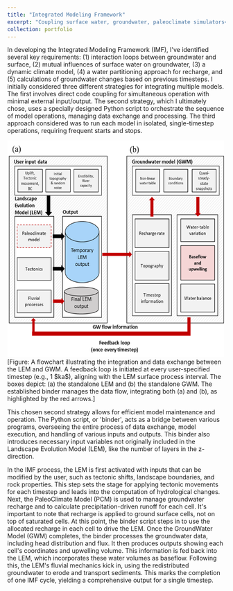 ```yaml
---
title: "Integrated Modeling Framework"
excerpt: "Coupling surface water, groundwater, paleoclimate simulators<br/><img src='/images/fig2.png' width='300' height='300'>"
collection: portfolio
---
```


In developing the Integrated Modeling Framework (IMF), I've identified several key requirements: (1) interaction loops between groundwater and surface, (2) mutual influences of surface water on groundwater, (3) a dynamic climate model, (4) a water partitioning approach for recharge, and (5) calculations of groundwater changes based on previous timesteps. I initially considered three different strategies for integrating multiple models. The first involves direct code coupling for simultaneous operation with minimal external input/output. The second strategy, which I ultimately chose, uses a specially designed Python script to orchestrate the sequence of model operations, managing data exchange and processing. The third approach considered was to run each model in isolated, single-timestep operations, requiring frequent starts and stops.

<img src='/images/fig2.png' width='500' height='500'>
[Figure: A flowchart illustrating the integration and data exchange between the LEM and GWM. A feedback loop is initiated at every user-specified timestep (e.g., 1 $ka$), aligning with the LEM surface process interval. The boxes depict: (a) the standalone LEM and (b) the standalone GWM. The established binder manages the data flow, integrating both (a) and (b), as highlighted by the red arrows.]

This chosen second strategy allows for efficient model maintenance and operation. The Python script, or 'binder', acts as a bridge between various programs, overseeing the entire process of data exchange, model execution, and handling of various inputs and outputs. This binder also introduces necessary input variables not originally included in the Landscape Evolution Model (LEM), like the number of layers in the z-direction.

In the IMF process, the LEM is first activated with inputs that can be modified by the user, such as tectonic shifts, landscape boundaries, and rock properties. This step sets the stage for applying tectonic movements for each timestep and leads into the computation of hydrological changes. Next, the PaleoClimate Model (PCM) is used to manage groundwater recharge and to calculate precipitation-driven runoff for each cell. It's important to note that recharge is applied to ground surface cells, not on top of saturated cells. At this point, the binder script steps in to use the allocated recharge in each cell to drive the LEM. Once the GroundWater Model (GWM) completes, the binder processes the groundwater data, including head distribution and flux. It then produces outputs showing each cell's coordinates and upwelling volume. This information is fed back into the LEM, which incorporates these water volumes as baseflow. Following this, the LEM's fluvial mechanics kick in, using the redistributed groundwater to erode and transport sediments. This marks the completion of one IMF cycle, yielding a comprehensive output for a single timestep.
